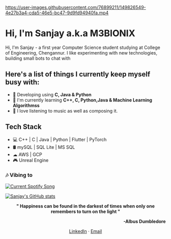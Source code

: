 https://user-images.githubusercontent.com/76899211/149826549-4e27b3a4-cda5-46e5-bc47-9d9fd94940fa.mp4


# Hi, I'm Sanjay a.k.a M3BIONIX

Hi, I'm Sanjay - a first year Computer Science student studying at College of Engineering, Chengannur. I like experimenting with new technologies, building small bots to chat with 

## Here's a list of things I currently keep myself busy with:

* 🌱 Developing using **C, Java & Python**
* 💼 I'm currently learning **C++, C, Python,Java & Machine Learning Algorithmss**
* 🎵 I love listening to music as well as composing it.

## Tech Stack

* 💻 C++ | C | Java | Python | Flutter | PyTorch 
* 🛢️ mySQL | SQL Lite | MS SQL
* ☁ AWS | GCP
* 🎮 Unreal Engine

<h3>🎶 Vibing to</h3>
<a href="https://open.spotify.com/user/cmlmip62j0ll3blad4ub0g937">
<img src="https://novatorem-phi-livid.vercel.app/api" alt="Current Spotify Song">




[![Sanjay's GitHub stats](https://github-readme-stats.vercel.app/api?username=M3BIONIX)](https://github.com/m3bionix)

<p align=center>
<b> " Happiness can be found in the darkest of times when only one remembers to turn on the light "</b> <br>
 </p>
<p align=right>
<b>                                                                              -Albus Dumbledore</b><br>
 </p>
 <p align=center>
 <a href="https://www.linkedin.com/in/sanjay-mathew34">LinkedIn</a> · <a href="mailto:sanjay.mathewofficial2020@gmail.com">Email</a> 
</p>


